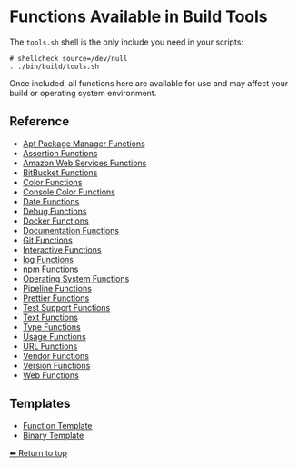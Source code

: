 # Functions Available in Build Tools

The `tools.sh` shell is the only include you need in your scripts:

    # shellcheck source=/dev/null
    . ./bin/build/tools.sh

Once included, all functions here are available for use and may affect your build or operating system environment.

## Reference

- [Apt Package Manager Functions](./apt.md)
- [Assertion Functions](./assert.md)
- [Amazon Web Services Functions](./aws.md)
- [BitBucket Functions](./bitbucket.md)
- [Color Functions](./colors.md)
- [Console Color Functions](./consoleColor.md)
- [Date Functions](./date.md)
- [Debug Functions](./debug.md)
- [Docker Functions](./docker.md)
- [Documentation Functions](./documentation.md)
- [Git Functions](./git.md)
- [Interactive Functions](./interactive.md)
- [log Functions](./log.md)
- [npm Functions](./npm.md)
- [Operating System Functions](./os.md)
- [Pipeline Functions](./pipeline.md)
- [Prettier Functions](./prettier.md)
- [Test Support Functions](./tests.md)
- [Text Functions](./text.md)
- [Type Functions](./type.md)
- [Usage Functions](./usage.md)
- [URL Functions](./url.md)
- [Vendor Functions](./vendor.md)
- [Version Functions](./version.md)
- [Web Functions](./web.md)

## Templates

- [Function Template](../__function.md)
- [Binary Template](../__binary.md)

[⬅ Return to top](../index.md)
